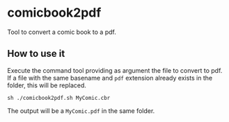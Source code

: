 # comicbook2pdf

Tool to convert a comic book to a pdf.


## How to use it

Execute the command tool providing as argument the file to convert to pdf.
If a file with the same basename and `pdf` extension already exists in the folder, this will be replaced.

```
sh ./comicbook2pdf.sh MyComic.cbr
```

The output will be a `MyComic.pdf` in the same folder.
